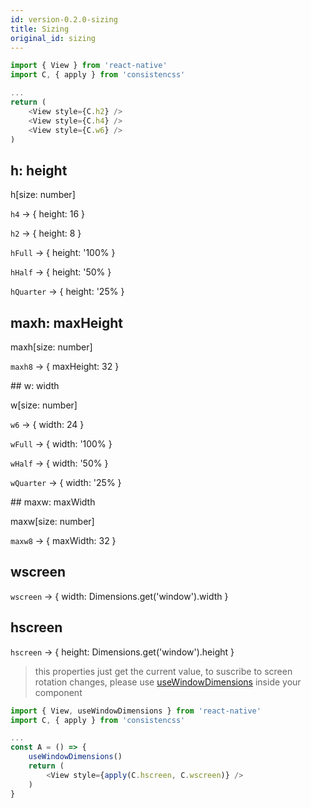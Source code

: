```yaml
---
id: version-0.2.0-sizing
title: Sizing
original_id: sizing
---
```


```js
import { View } from 'react-native'
import C, { apply } from 'consistencss'

...
return (
    <View style={C.h2} />
    <View style={C.h4} />
    <View style={C.w6} />
)
```

## h: height

h[size: number]

`h4` -> { height: 16 }

`h2` -> { height: 8 }

`hFull` -> { height: '100% }

`hHalf` -> { height: '50% }

`hQuarter` -> { height: '25% }

## maxh: maxHeight

maxh[size: number]

`maxh8` -> { maxHeight: 32 }

## w: width

w[size: number]

`w6` -> { width: 24 }

`wFull` -> { width: '100% }

`wHalf` -> { width: '50% }

`wQuarter` -> { width: '25% }

## maxw: maxWidth

maxw[size: number]

`maxw8` -> { maxWidth: 32 }

## wscreen

`wscreen` -> { width: Dimensions.get('window').width }

## hscreen

`hscreen` -> { height: Dimensions.get('window').height }

> this properties just get the current value, to suscribe to screen rotation changes, please use [useWindowDimensions](https://reactnative.dev/docs/usewindowdimensions) inside your component

```js
import { View, useWindowDimensions } from 'react-native'
import C, { apply } from 'consistencss'

...
const A = () => {
    useWindowDimensions()
    return (
        <View style={apply(C.hscreen, C.wscreen)} />
    )
}
```
